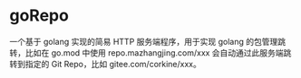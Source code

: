# goRepo
一个基于 golang 实现的简易 HTTP 服务端程序，用于实现 golang 的包管理跳转，比如在 go.mod 中使用 repo.mazhangjing.com/xxx 会自动通过此服务端跳转到指定的 Git Repo，比如 gitee.com/corkine/xxx。